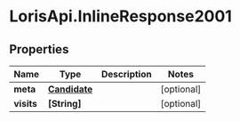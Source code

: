 # LorisApi.InlineResponse2001

## Properties
Name | Type | Description | Notes
------------ | ------------- | ------------- | -------------
**meta** | [**Candidate**](Candidate.md) |  | [optional] 
**visits** | **[String]** |  | [optional] 


